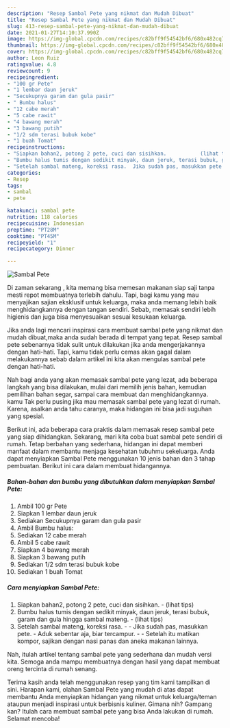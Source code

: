 ```yaml
---
description: "Resep Sambal Pete yang nikmat dan Mudah Dibuat"
title: "Resep Sambal Pete yang nikmat dan Mudah Dibuat"
slug: 413-resep-sambal-pete-yang-nikmat-dan-mudah-dibuat
date: 2021-01-27T14:10:37.990Z
image: https://img-global.cpcdn.com/recipes/c82bff9f54542bf6/680x482cq70/sambal-pete-foto-resep-utama.jpg
thumbnail: https://img-global.cpcdn.com/recipes/c82bff9f54542bf6/680x482cq70/sambal-pete-foto-resep-utama.jpg
cover: https://img-global.cpcdn.com/recipes/c82bff9f54542bf6/680x482cq70/sambal-pete-foto-resep-utama.jpg
author: Leon Ruiz
ratingvalue: 4.8
reviewcount: 9
recipeingredient:
- "100 gr Pete"
- "1 lembar daun jeruk"
- "Secukupnya garam dan gula pasir"
- " Bumbu halus"
- "12 cabe merah"
- "5 cabe rawit"
- "4 bawang merah"
- "3 bawang putih"
- "1/2 sdm terasi bubuk kobe"
- "1 buah Tomat"
recipeinstructions:
- "Siapkan bahan2, potong 2 pete, cuci dan sisihkan.           (lihat tips)"
- "Bumbu halus tumis dengan sedikit minyak, daun jeruk, terasi bubuk, garam dan gula hingga sambal mateng.           (lihat tips)"
- "Setelah sambal mateng, koreksi rasa.  Jika sudah pas, masukkan pete. Aduk sebentar aja, biar tercampur.  Setelah itu matikan kompor, sajikan dengan nasi panas dan aneka makanan lainnya."
categories:
- Resep
tags:
- sambal
- pete

katakunci: sambal pete 
nutrition: 118 calories
recipecuisine: Indonesian
preptime: "PT28M"
cooktime: "PT45M"
recipeyield: "1"
recipecategory: Dinner

---
```



![Sambal Pete](https://img-global.cpcdn.com/recipes/c82bff9f54542bf6/680x482cq70/sambal-pete-foto-resep-utama.jpg)

Di zaman  sekarang , kita memang bisa memesan makanan siap saji tanpa mesti repot membuatnya terlebih dahulu. Tapi, bagi kamu yang mau menyajikan sajian eksklusif untuk keluarga, maka anda memang lebih baik menghidangkannya dengan tangan sendiri. Sebab, memasak sendiri lebih higienis dan juga bisa menyesuaikan sesuai kesukaan keluarga.

Jika anda lagi mencari inspirasi cara membuat sambal pete yang nikmat dan mudah dibuat,maka anda sudah berada di tempat yang tepat. Resep sambal pete  sebenarnya tidak sulit untuk dilakukan jika anda mengerjakannya dengan hati-hati. Tapi, kamu tidak perlu cemas akan gagal dalam melakukannya 
sebab dalam artikel ini kita akan mengulas sambal pete dengan hati-hati.  



Nah bagi anda yang akan memasak sambal pete yang lezat, ada beberapa langkah yang bisa dilakukan, mulai dari memilih jenis bahan, kemudian pemilihan bahan segar, sampai cara membuat dan menghidangkannya. kamu Tak perlu pusing jika mau memasak sambal pete yang lezat di rumah. Karena, asalkan anda  tahu caranya, maka hidangan ini bisa jadi suguhan yang spesial.

Berikut ini, ada beberapa cara praktis  dalam memasak resep sambal pete yang siap dihidangkan. Sekarang, mari kita coba buat sambal pete sendiri di rumah. Tetap berbahan yang sederhana, hidangan ini dapat memberi manfaat dalam membantu menjaga kesehatan tubuhmu sekeluarga. Anda dapat menyiapkan Sambal Pete menggunakan 10 jenis bahan dan 3 tahap pembuatan. Berikut ini cara dalam membuat hidangannya.

<!--inarticleads1-->

##### Bahan-bahan dan bumbu yang dibutuhkan dalam menyiapkan Sambal Pete:

1. Ambil 100 gr Pete
1. Siapkan 1 lembar daun jeruk
1. Sediakan Secukupnya garam dan gula pasir
1. Ambil  Bumbu halus:
1. Sediakan 12 cabe merah
1. Ambil 5 cabe rawit
1. Siapkan 4 bawang merah
1. Siapkan 3 bawang putih
1. Sediakan 1/2 sdm terasi bubuk kobe
1. Sediakan 1 buah Tomat




<!--inarticleads2-->

##### Cara menyiapkan Sambal Pete:

1. Siapkan bahan2, potong 2 pete, cuci dan sisihkan. -           (lihat tips)
1. Bumbu halus tumis dengan sedikit minyak, daun jeruk, terasi bubuk, garam dan gula hingga sambal mateng. -           (lihat tips)
1. Setelah sambal mateng, koreksi rasa. -  - Jika sudah pas, masukkan pete. - Aduk sebentar aja, biar tercampur. -  - Setelah itu matikan kompor, sajikan dengan nasi panas dan aneka makanan lainnya.




Nah, itulah artikel tentang  sambal pete  yang sederhana dan mudah versi kita. Semoga anda mampu membuatnya dengan hasil yang dapat membuat oreng tercinta di rumah senang. 

Terima kasih anda telah menggunakan resep yang tim kami tampilkan di sini. Harapan kami, olahan  Sambal Pete yang mudah di atas dapat membantu Anda menyiapkan hidangan yang nikmat untuk keluarga/teman ataupun menjadi inspirasi untuk berbisnis kuliner. Gimana nih? Gampang kan? Itulah cara membuat sambal pete yang bisa Anda lakukan di rumah. Selamat mencoba!

